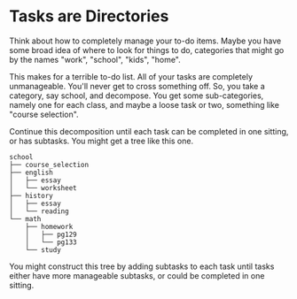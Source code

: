 # Tasks are Directories

Think about how to completely manage your to-do items.
Maybe you have some broad idea of where to look for things to do, categories
that might go by the names "work", "school", "kids", "home".

This makes for a terrible to-do list. All of your tasks are completely
unmanageable. You'll never get to cross something off. So, you take a category,
say school, and decompose. You get some sub-categories, namely one for each
class, and maybe a loose task or two, something like "course selection".

Continue this decomposition until each task can be completed in one sitting, or
has subtasks. You might get a tree like this one.

```
school
├── course_selection
├── english
│   ├── essay
│   └── worksheet
├── history
│   ├── essay
│   └── reading
└── math
    ├── homework
    │   ├── pg129
    │   └── pg133
    └── study
```

You might construct this tree by adding subtasks to each task until tasks either
have more manageable subtasks, or could be completed in one sitting.
